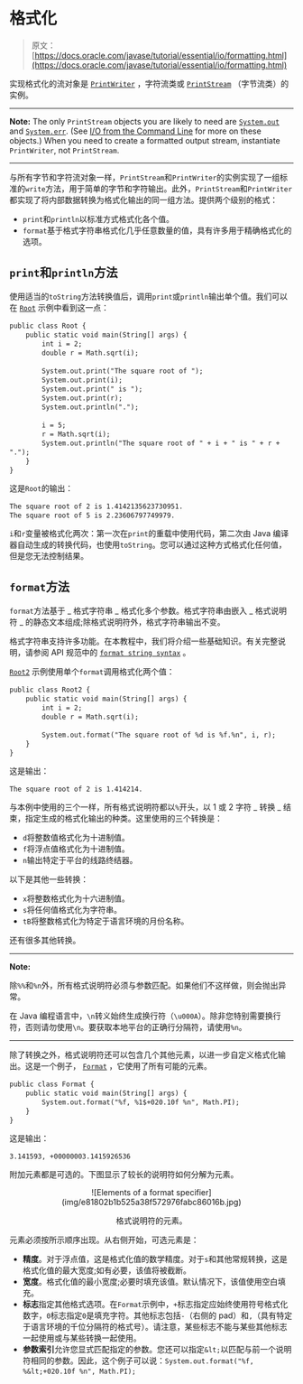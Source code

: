 # 格式化

> 原文： [https://docs.oracle.com/javase/tutorial/essential/io/formatting.html](https://docs.oracle.com/javase/tutorial/essential/io/formatting.html)

实现格式化的流对象是 [`PrintWriter`](https://docs.oracle.com/javase/8/docs/api/java/io/PrintWriter.html) ，字符流类或 [`PrintStream`](https://docs.oracle.com/javase/8/docs/api/java/io/PrintStream.html) （字节流类）的实例。

* * *

**Note:** The only `PrintStream` objects you are likely to need are [`System.out`](https://docs.oracle.com/javase/8/docs/api/java/lang/System.html#out) and [`System.err`](https://docs.oracle.com/javase/8/docs/api/java/lang/System.html#err). (See [I/O from the Command Line](cl.html) for more on these objects.) When you need to create a formatted output stream, instantiate `PrintWriter`, not `PrintStream`.

* * *

与所有字节和字符流对象一样，`PrintStream`和`PrintWriter`的实例实现了一组标准的`write`方法，用于简单的字节和字符输出。此外，`PrintStream`和`PrintWriter`都实现了将内部数据转换为格式化输出的同一组方法。提供两个级别的格式：

*   `print`和`println`以标准方式格式化各个值。
*   `format`基于格式字符串格式化几乎任意数量的值，具有许多用于精确格式化的选项。

## `print`和`println`方法

使用适当的`toString`方法转换值后，调用`print`或`println`输出单个值。我们可以在 [`Root`](examples/Root.java) 示例中看到这一点：

```
public class Root {
    public static void main(String[] args) {
        int i = 2;
        double r = Math.sqrt(i);

        System.out.print("The square root of ");
        System.out.print(i);
        System.out.print(" is ");
        System.out.print(r);
        System.out.println(".");

        i = 5;
        r = Math.sqrt(i);
        System.out.println("The square root of " + i + " is " + r + ".");
    }
}

```

这是`Root`的输出：

```
The square root of 2 is 1.4142135623730951.
The square root of 5 is 2.23606797749979.

```

`i`和`r`变量被格式化两次：第一次在`print`的重载中使用代码，第二次由 Java 编译器自动生成的转换代码，也使用`toString`。您可以通过这种方式格式化任何值，但是您无法控制结果。

## `format`方法

`format`方法基于 _ 格式字符串 _ 格式化多个参数。格式字符串由嵌入 _ 格式说明符 _ 的静态文本组成;除格式说明符外，格式字符串输出不变。

格式字符串支持许多功能。在本教程中，我们将介绍一些基础知识。有关完整说明，请参阅 API 规范中的 [`format string syntax`](https://docs.oracle.com/javase/8/docs/api/java/util/Formatter.html#syntax) 。

[`Root2`](examples/Root2.java) 示例使用单个`format`调用格式化两个值：

```
public class Root2 {
    public static void main(String[] args) {
        int i = 2;
        double r = Math.sqrt(i);

        System.out.format("The square root of %d is %f.%n", i, r);
    }
}

```

这是输出：

```
The square root of 2 is 1.414214.

```

与本例中使用的三个一样，所有格式说明符都以`%`开头，以 1 或 2 字符 _ 转换 _ 结束，指定生成的格式化输出的种类。这里使用的三个转换是：

*   `d`将整数值格式化为十进制值。
*   `f`将浮点值格式化为十进制值。
*   `n`输出特定于平台的线路终结器。

以下是其他一些转换：

*   `x`将整数格式化为十六进制值。
*   `s`将任何值格式化为字符串。
*   `tB`将整数格式化为特定于语言环境的月份名称。

还有很多其他转换。

* * *

**Note:** 

除`%%`和`%n`外，所有格式说明符必须与参数匹配。如果他们不这样做，则会抛出异常。

在 Java 编程语言中，`\n`转义始终生成换行符（`\u000A`）。除非您特别需要换行符，否则请勿使用`\n`。要获取本地平台的正确行分隔符，请使用`%n`。

* * *

除了转换之外，格式说明符还可以包含几个其他元素，以进一步自定义格式化输出。这是一个例子， [`Format`](examples/Format.java) ，它使用了所有可能的元素。

```
public class Format {
    public static void main(String[] args) {
        System.out.format("%f, %1$+020.10f %n", Math.PI);
    }
}

```

这是输出：

```
3.141593, +00000003.1415926536

```

附加元素都是可选的。下图显示了较长的说明符如何分解为元素。

<center>![Elements of a format specifier](img/e81802b1b525a38f572976fabc86016b.jpg)

格式说明符的元素。

</center>

元素必须按所示顺序出现。从右侧开始，可选元素是：

*   **精度**。对于浮点值，这是格式化值的数学精度。对于`s`和其他常规转换，这是格式化值的最大宽度;如有必要，该值将被截断。
*   **宽度**。格式化值的最小宽度;必要时填充该值。默认情况下，该值使用空白填充。
*   **标志**指定其他格式选项。在`Format`示例中，`+`标志指定应始终使用符号格式化数字，`0`标志指定`0`是填充字符。其他标志包括`-`（右侧的 pad）和`,`（具有特定于语言环境的千位分隔符的格式号）。请注意，某些标志不能与某些其他标志一起使用或与某些转换一起使用。
*   **参数索引**允许您显式匹配指定的参数。您还可以指定`&lt;`以匹配与前一个说明符相同的参数。因此，这个例子可以说：`System.out.format("%f, %&lt;+020.10f %n", Math.PI);`